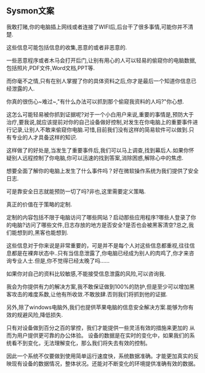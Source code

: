 ## Sysmon文案



我敢打赌,你的电脑插上网线或者连接了WIFI后,后台干了很多事情,可能你并不清楚.

这些信息可能包括信息的收集,恶意的或者非恶意的.

一些恶意程序或者木马会打开后门,让别有用心的人可以轻易的偷窥你的电脑数据,包括照片,PDF文件,Word文档,PPT等.

而你毫不之情,只有在别人掌握了你的具体资料之后,你才是最后一个知道你信息已经泄露的人.

你真的很伤心~难过~,"有什么办法可以抓到那个偷窥我资料的人吗?"你心想.

这怎么可能轻易被你抓到证据呢?对于一个小白用户来说,重要的事情是,预防大于治疗,要我说,就应该提前对你的自己设备做好控制,对发生在你电脑上的重要事件进行记录,让别人不敢来偷窥你电脑.可惜,目前我们没有这样的简易软件可以做到.只有专业的人才具备这样的知识.

这样做了的好处是,当发生了重要事件后,我们可以马上调查,找到幕后人.如果你怀疑别人远程控制了你电脑,你可以迅速的找到答案,消除困惑,解除心中的焦虑.

想要全面了解你的电脑上发生了什么事件吗？好在微软操作系统为我们提供了安全日志.

可是靠安全日志就能预防一切了吗?非也,这里需要定义策略.

真正的价值在于策略的定制.

定制的内容包括不限于电脑访问了哪些网站？启动那些应用程序?哪些人登录了你的电脑?访问了哪些文件,日志存放的地方是否安全?是否也会被黑客清空?总之,我们能想到的,黑客也能想到.

这些信息对于你来说是非常重要的，可是并不是每个人对这些信息都重视,往往信息都是在裸奔状态中..只有当信息泄露了,你电脑已经成为别人的肉鸡了,你才来咨询专业人士.但是,你不觉得已经太晚了吗......

如果你对自己的资料比较敏感,不能接受信息泄露的风险,可以咨询我.

我会为你提供有力的解决方案,我不敢保证做到100%的防护,但是至少可以增加黑客攻击的难度系数,让他有所收敛.不敢放肆.否则我们将抓到他的证据.

另外,除了windows电脑外,我们也提供苹果电脑的信息安全解决方案.能够为你有效的规避风险,降低损失.

只有对设备做到百分之百的掌控，我们才能提供一些灵活有效的措施来更加的
从而为用户提供更可靠的办公体验。
设备的数据是在实时的变化中，如果我们的系统看不到变化，无法理解变化，那么我们将失去有效的控制。

因此一个系统不仅要做到使用简单运行速度快，系统数据准确。才能更加真实的反映现有设备的数据情况，整体状况。还能对不断变化的环境提供准确有效的数据。

